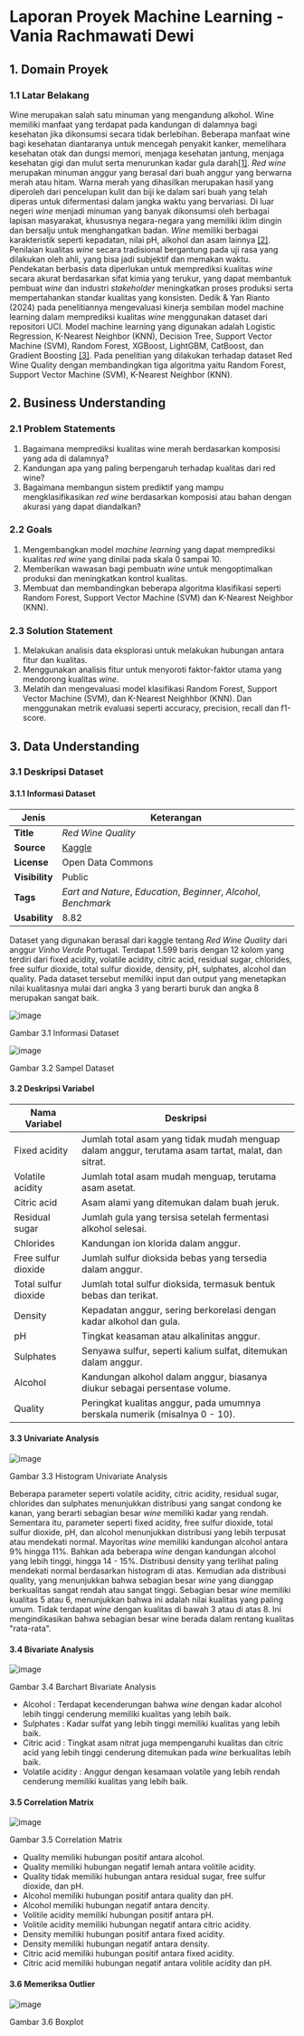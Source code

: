 # Laporan Proyek Machine Learning - Vania Rachmawati Dewi

## 1. Domain Proyek

### 1.1 Latar Belakang 

Wine merupakan salah satu minuman yang mengandung alkohol. Wine memiliki manfaat yang terdapat pada kandungan di dalamnya bagi kesehatan jika dikonsumsi secara tidak berlebihan. Beberapa manfaat wine bagi kesehatan diantaranya untuk mencegah penyakit kanker, memelihara kesehatan otak dan dungsi memori, menjaga kesehatan jantung, menjaga kesehatan gigi dan mulut serta menurunkan kadar gula darah[[1]](https://ejournal.akakom.ac.id/index.php/jiko/article/view/771/pdf). *Red wine* merupakan minuman anggur yang berasal dari buah anggur yang berwarna merah atau hitam. Warna merah yang dihasilkan merupakan hasil yang diperoleh dari pencelupan kulit dan biji ke dalam sari buah yang telah diperas untuk difermentasi dalam jangka waktu yang bervariasi. Di luar negeri *wine* menjadi minuman yang banyak dikonsumsi oleh berbagai lapisan masyarakat, khususnya negara-negara yang memiliki iklim dingin dan bersalju untuk menghangatkan badan. *Wine* memiliki berbagai karakteristik seperti kepadatan, nilai pH, alkohol dan asam lainnya [[2]](https://journal.stekom.ac.id/index.php/Bisnis/article/view/247/182).
Penilaian kualitas *wine* secara tradisional bergantung pada uji rasa yang dilakukan oleh ahli, yang bisa jadi subjektif dan memakan waktu. Pendekatan berbasis data diperlukan untuk memprediksi kualitas *wine* secara akurat berdasarkan sifat kimia yang terukur, yang dapat membantuk pembuat *wine* dan industri *stakeholder* meningkatkan proses produksi serta mempertahankan standar kualitas yang konsisten. 
Dedik & Yan Rianto (2024) pada penelitiannya mengevaluasi kinerja sembilan model machine learning dalam memprediksi kualitas *wine* menggunakan dataset dari repositori UCI. Model machine learning yang digunakan adalah Logistic Regression, K-Nearest Neighbor (KNN), Decision Tree, Support Vector Machine (SVM), Random  Forest,  XGBoost,  LightGBM, CatBoost,   dan   Gradient   Boosting [[3]](https://jurnal.upnyk.ac.id/index.php/telematika/article/view/13007/6670). 
Pada penelitian yang dilakukan terhadap dataset Red Wine Quality dengan membandingkan tiga algoritma yaitu Random Forest, Support Vector Machine (SVM), K-Nearest Neighbor (KNN). 

## 2. Business Understanding

### 2.1 Problem Statements 

1. Bagaimana memprediksi kualitas wine merah berdasarkan komposisi yang ada di dalamnya?
2. Kandungan apa yang paling berpengaruh terhadap kualitas dari red wine?
3. Bagaimana membangun sistem prediktif yang mampu mengklasifikasikan *red wine* berdasarkan komposisi atau bahan dengan akurasi yang dapat diandalkan?

### 2.2 Goals
1. Mengembangkan model *machine learning* yang dapat memprediksi kualitas *red wine* yang dinilai pada skala 0 sampai 10. 
2. Memberikan wawasan bagi pembuatn *wine* untuk mengoptimalkan produksi dan meningkatkan kontrol kualitas. 
3. Membuat dan membandingkan beberapa algoritma klasifikasi seperti Random Forest, Support Vector Machine (SVM) dan K-Nearest Neighbor (KNN).

### 2.3 Solution Statement 
1. Melakukan analisis data eksplorasi untuk melakukan hubungan antara fitur dan kualitas.
2. Menggunakan analisis fitur untuk menyoroti faktor-faktor utama yang mendorong kualitas *wine*.
3. Melatih dan mengevaluasi model klasifikasi Random Forest, Support Vector Machine (SVM), dan K-Nearest Neighhbor (KNN). Dan menggunakan metrik evaluasi seperti accuracy, precision, recall dan f1-score.

## 3. Data Understanding

### 3.1 Deskripsi Dataset

#### 3.1.1 Informasi Dataset

| Jenis     | Keterangan |
|-----------|------------|
| **Title** | *Red Wine Quality* |
| **Source** | [Kaggle](https://www.kaggle.com/datasets/uciml/red-wine-quality-cortez-et-al-2009) |
| **License** | Open Data Commons |
| **Visibility** | Public |
| **Tags** | *Eart and Nature*, *Education*, *Beginner*, *Alcohol*, *Benchmark* | 
| **Usability** | 8.82 |

Dataset yang digunakan berasal dari kaggle tentang *Red Wine Quality* dari anggur *Vinho Verde* Portugal. Terdapat 1.599 baris dengan 12 kolom yang terdiri dari fixed acidity, volatile acidity, citric acid, residual sugar, chlorides, free sulfur dioxide, total sulfur dioxide, density, pH, sulphates, alcohol dan quality. Pada dataset tersebut memiliki input dan output yang menetapkan nilai kualitasnya mulai dari angka 3 yang berarti buruk dan angka 8 merupakan sangat baik.

<t> ![image](https://github.com/user-attachments/assets/c8f9c722-7d86-4e80-97ca-907cf50b75e1) </t> 

Gambar 3.1 Informasi Dataset

<t> ![image](https://github.com/user-attachments/assets/24e1d54d-d5e2-4610-915c-5e8653339e0d) </t>

Gambar 3.2 Sampel Dataset

#### 3.2 Deskripsi Variabel

| Nama Variabel                                                    | Deskripsi                                                                                            |
| ---------------------------------------------------------------- | ---------------------------------------------------------------------------------------------------- |
| Fixed acidity                                                    | Jumlah total asam yang tidak mudah menguap dalam anggur, terutama asam tartat, malat, dan sitrat.    |
| Volatile acidity                                                 | Jumlah total asam mudah menguap, terutama asam asetat.                                               |
| Citric acid                                                      | Asam alami yang ditemukan dalam buah jeruk.                                                          |
| Residual sugar                                                   | Jumlah gula yang tersisa setelah fermentasi alkohol selesai.                                         |
| Chlorides                                                        | Kandungan ion klorida dalam anggur.                                                                  |
| Free sulfur dioxide                                              | Jumlah sulfur dioksida bebas yang tersedia dalam anggur.                                             |
| Total sulfur dioxide                                             | Jumlah total sulfur dioksida, termasuk bentuk bebas dan terikat.                                     |
| Density                                                          | Kepadatan anggur, sering berkorelasi dengan kadar alkohol dan gula.                                  |
| pH                                                               | Tingkat keasaman atau alkalinitas anggur.                                                            |
| Sulphates                                                        | Senyawa sulfur, seperti kalium sulfat, ditemukan dalam anggur.                                       |
| Alcohol                                                          | Kandungan alkohol dalam anggur, biasanya diukur sebagai persentase volume.                           |
| Quality                                                          | Peringkat kualitas anggur, pada umumnya berskala numerik (misalnya 0 - 10).                          |

#### 3.3 Univariate Analysis 

![image](https://github.com/user-attachments/assets/5d73b7dd-e881-46e5-9f7f-ad376427ece3)

Gambar 3.3 Histogram Univariate Analysis

Beberapa parameter seperti volatile acidity, citric acidity, residual sugar, chlorides dan sulphates menunjukkan distribusi yang sangat condong ke kanan, yang berarti sebagian besar *wine* memiliki kadar yang rendah. Sementara itu, parameter seperti fixed acidity, free sulfur dioxide, total sulfur dioxide, pH, dan alcohol menunjukkan distribusi yang lebih terpusat atau mendekati normal. Mayoritas *wine* memiliki kandungan alcohol antara 9% hingga 11%. Bahkan ada beberapa *wine* dengan kandungan alcohol yang lebih tinggi, hingga 14 - 15%. Distribusi density yang terlihat paling mendekati normal berdasarkan histogram di atas. Kemudian ada distribusi quality, yang menunjukkan bahwa sebagian besar *wine* yang dianggap berkualitas sangat rendah atau sangat tinggi. Sebagian besar *wine* memiliki kualitas 5 atau 6, menunjukkan bahwa ini adalah nilai kualitas yang paling umum. Tidak terdapat *wine* dengan kualitas di bawah 3 atau di atas 8. Ini mengindikasikan bahwa sebagian besar wine berada dalam rentang kualitas "rata-rata". 

#### 3.4 Bivariate Analysis 

![image](https://github.com/user-attachments/assets/df89d236-ad2d-476d-b622-3ef52354a2bb)

Gambar 3.4 Barchart Bivariate Analysis

- Alcohol : Terdapat kecenderungan bahwa *wine* dengan kadar alcohol lebih tinggi cenderung memiliki kualitas yang lebih baik.
- Sulphates : Kadar sulfat yang lebih tinggi memiliki kualitas yang lebih baik. 
- Citric acid : Tingkat asam nitrat juga mempengaruhi kualitas dan citric acid yang lebih tinggi cenderung ditemukan pada *wine* berkualitas lebih baik. 
- Volatile acidity : Anggur dengan kesamaan volatile yang lebih rendah cenderung memiliki kualitas yang lebih baik.

#### 3.5 Correlation Matrix

![image](https://github.com/user-attachments/assets/7ea1b86c-4ec6-44f4-b765-c6cbbd9d105d)

Gambar 3.5 Correlation Matrix

- Quality memiliki hubungan positif antara alcohol.
- Quality memiliki hubungan negatif lemah antara volitile acidity.
- Quality tidak memiliki hubungan antara residual sugar, free sulfur dioxide, dan  pH.
- Alcohol memiliki hubungan positif antara quality dan pH.
- Alcohol memiliki hubungan negatif antara dencity.
- Volitile acidity memiliki hubungan positif antara pH.
- Volitile acidity memiliki hubungan negatif antara citric acidity.
- Density memiliki hubungan positif antara fixed acidity.
- Density memiliki hubungan negatif antara density.
- Citric acid memiliki hubungan positif antara fixed acidity.
- Citric acid memiliki hubungan negatif antara volitile acidity dan pH.

#### 3.6 Memeriksa Outlier

![image](https://github.com/user-attachments/assets/a41856b4-8c5b-466e-abcc-5ce73ea6d321)

Gambar 3.6 Boxplot 




